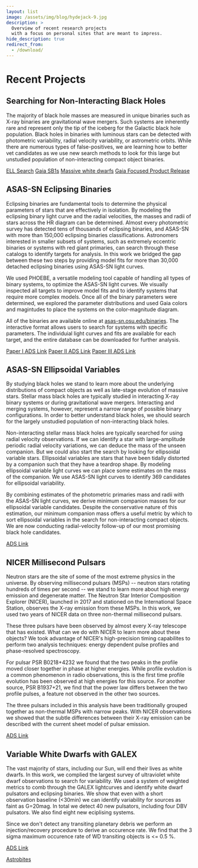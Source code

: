 ```yaml
---
layout: list
image: /assets/img/blog/hydejack-9.jpg
description: >
  Overview of recent research projects
  with a focus on personal sites that are meant to impress.
hide_description: true
redirect_from:
  - /download/
---
```


# Recent Projects

## Searching for Non-Interacting Black Holes

The majority of black hole masses are measured in unique binaries such as X-ray binaries are gravitational wave mergers. Such systems are inherently rare and represent only the tip of the iceberg for the Galactic black hole population. Black holes in binaries with luminous stars can be detected with photometric variability, radial velocity variability, or astrometric orbits. While there are numerous types of false-positives, we are learning how to better vet candidates as we use new search methods to look for this large but unstudied population of non-interacting compact object binaries.

[ELL Search](https://ui.adsabs.harvard.edu/abs/2021MNRAS.507..104R/abstract)
[Gaia SB1s](https://ui.adsabs.harvard.edu/abs/2023MNRAS.521.5927J/abstract)
[Massive white dwarfs](https://ui.adsabs.harvard.edu/abs/2023arXiv230711146R/abstract)
[Gaia Focused Product Release](https://ui.adsabs.harvard.edu/abs/2024arXiv240109531R/abstract)

## ASAS-SN Eclipsing Binaries

Eclipsing binaries are fundamental tools to determine the physical parameters of stars that are effectively in isolation. By modeling the eclipsing binary light curve and the radial velocities, the masses and radii of stars across the HR diagram can be determined. Almost every photometric survey has detected tens of thousands of eclipsing binaries, and ASAS-SN with more than 150,000 eclipsing binaries classifications. Astronomers interested in smaller subsets of systems, such as extremely eccentric binaries or systems with red giant primaries, can search through these catalogs to identify targets for analysis. In this work we bridged the gap between these two steps by providing model fits for more than 30,000 detached eclipsing binaries using ASAS-SN light curves.

We used PHOEBE, a versatile modeling tool capable of handling all types of binary systems, to optimize the ASAS-SN light curves. We visually inspected all targets to improve model fits and to identify systems that require more complex models. Once all of the binary parameters were determined, we explored the parameter distributions and used Gaia colors and magintudes to place the systems on the color-magnitude diagram. 

All of the binaries are available online at [asas-sn.osu.edu/binaries](https://asas-sn.osu.edu/binaries). The interactive format allows users to search for systems with specific parameters. The individuial light curves and fits are available for each target, and the entire database can be downloaded for further analysis. 

[Paper I ADS Link](https://ui.adsabs.harvard.edu/abs/2022MNRAS.517.2190R/abstract)
[Paper II ADS Link](https://ui.adsabs.harvard.edu/abs/2023MNRAS.520.2386R/abstract)
[Paper III ADS Link](https://ui.adsabs.harvard.edu/abs/2023MNRAS.523.2641R/abstract)

## ASAS-SN Ellipsoidal Variables

By studying black holes we stand to learn more about the underlying distributions of compact objects as well as late-stage evolution of massive stars. Stellar mass black holes are typically studied in interacting X-ray binary systems or during gravitational wave mergers. Interacting and merging systems, however, represent a narrow range of possible binary configurations. In order to better understand black holes, we should search for the largely unstudied population of non-interacting black holes.

Non-interacting stellar mass black holes are typically searched for using radial velocity observations. If we can identify a star with large-amplitude periodic radial velocity variations, we can deduce the mass of the unseen companion. But we could also start the search by looking for ellipsoidal variable stars. Ellipsoidal variables are stars that have been tidally distorted by a companion such that they have a teardrop shape. By modeling ellipsoidal variable light curves we can place some estimates on the mass of the companion. We use ASAS-SN light curves to identify 369 candidates for ellipsoidal variability.

By combining estimates of the photometric primaries mass and radii with the ASAS-SN light curves, we derive minimum companion masses for our ellipsoidal variable candidates. Despite the conservative nature of this estimation, our minimum companion mass offers a useful metric by which to sort ellipsoidal variables in the search for non-interacting compact objects. We are now conducting radial-velocity follow-up of our most promising black hole candidates. 

[ADS Link](https://ui.adsabs.harvard.edu/abs/2021arXiv210502242R/abstract)


## NICER Millisecond Pulsars

Neutron stars are the site of some of the most extreme physics in the universe. By observing millisecond pulsars (MSPs) -- neutron stars rotating hundreds of times per second -- we stand to learn more about high energy emission and degenerate matter. The Neutron Star Interior Composition Explorer (NICER), launched in 2017 and stationed on the International Space Station, observes the X-ray emission from these MSPs. In this work, we used two years of NICER data on three non-thermal millisecond pulsars. 

These three pulsars have been observed by almost every X-ray telescope that has existed. What can we do with NICER to learn more about these objects? We took advantage of NICER's high-precision timing capabilites to perform two analysis techniques: energy dependent pulse profiles and phase-resolved spectroscopy. 

For pulsar PSR B0218+4232 we found that the two peaks in the profile moved closer together in phase at higher energies. While profile evolution is a common phenomenon in radio observations, this is the first time profile evolution has been observed at high energies for this source. For another source, PSR B1937+21, we find that the power law differs between the two profile pulses, a feature not observed in the other two sources. 

The three pulsars included in this analysis have been traditionally grouped together as non-thermal MSPs with narrow peaks. With NICER observations we showed that the subtle differences between their X-ray emission can be described with the current sheet model of pulsar emission.

[ADS Link](https://ui.adsabs.harvard.edu/abs/2020ApJ...892..150R/abstract)

## Variable White Dwarfs with GALEX

The vast majority of stars, including our Sun, will end their lives as white dwarfs. In this work, we complied the largest survey of ultraviolet white dwarf observations to search for variability. We used a system of weighted metrics to comb through the GALEX lightcurves and identify white dwarf pulsators and eclipsing binaries. We show that even with a short observation baseline (<30min) we can identify variability for sources as faint as G=20mag. In total we detect 40 new pulsators, including four DBV pulsators. We also find eight new eciplising systems. 

Since we don't detect any transiting planetary debris we perform an injection/recovery procedure to derive an occurence rate. We find that the 3 sigma maximum occurence rate of WD transiting objects is <= 0.5 %.

[ADS Link](https://ui.adsabs.harvard.edu/abs/2019MNRAS.486.4574R/abstract)

[Astrobites](https://astrobites.org/2018/12/19/galex_wds/)



[blog]: /
[portfolio]: https://hydejack.com/examples/
[resume]: https://hydejack.com/resume/
[download]: https://hydejack.com/download/
[welcome]: https://hydejack.com/
[forms]: https://hydejack.com/forms-by-example/

[features]: #features
[news]: #build-an-audience
[syntax]: syntax-highlighting
[latex]: #beautiful-math
[dark]: https://hydejack.com/blog/hydejack/2018-09-01-introducing-dark-mode/
[search]: https://hydejack.com/#_search-input
[grid]: https://hydejack.com/blog/hydejack/

[lic]: LICENSE.md
[pro]: licenses/PRO.md
[docs]: docs/README.md
[ofln]: docs/advanced.md#enabling-offline-support
[math]: docs/writing.md#adding-math

[kit]: https://github.com/hydecorp/hydejack-starter-kit/archive/v9.0.3.zip
[src]: https://github.com/hydecorp/hydejack
[gem]: https://rubygems.org/gems/jekyll-theme-hydejack
[buy]: https://gum.co/nuOluY
[nfy]: https://app.netlify.com/start/deploy?repository=https://github.com/hydecorp/hydejack-starter-kit
[dtn]: https://www.netlify.com/img/deploy/button.svg

[gpss]: https://developers.google.com/speed/pagespeed/insights/?url=https%3A%2F%2Fhydejack.com%2Fdocs%2F
[rouge]: http://rouge.jneen.net
[katex]: https://khan.github.io/KaTeX/
[mathjax]: https://www.mathjax.org/
[tinyletter]: https://tinyletter.com/
